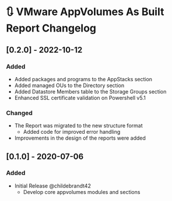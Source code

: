 # :arrows_clockwise: VMware AppVolumes As Built Report Changelog

## [0.2.0] - 2022-10-12

### Added

- Added packages and programs to the AppStacks section
- Added managed OUs to the Directory section
- Added Datastore Members table to the Storage Groups section
- Enhanced SSL certificate validation on Powershell v5.1

### Changed

- The Report was migrated to the new structure format
  - Added code for improved error handling
- Improvements in the design of the reports were added

## [0.1.0] - 2020-07-06

### Added

- Initial Release @childebrandt42
  - Develop core appvolumes modules and sections
